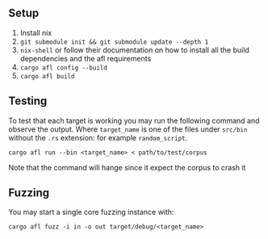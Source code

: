 
## Setup

1. Install nix
1. `git submodule init && git submodule update --depth 1`
1. `nix-shell` or follow their documentation on how to install all the build dependencies and the afl requirements
1. `cargo afl config --build`
1. `cargo afl build`

## Testing

To test that each target is working you may run the following command and observe the output. Where `target_name` is one of the files under `src/bin` without the `.rs` extension: for example `random_script`.

`cargo afl run --bin <target_name> < path/to/test/corpus`

Note that the command will hange since it expect the corpus to crash it

## Fuzzing

You may start a single core fuzzing instance with: 

`cargo afl fuzz -i in -o out target/debug/<target_name>`
